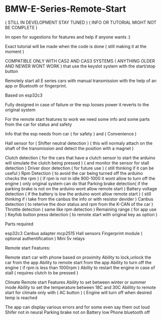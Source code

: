 # BMW-E-Series-Remote-Start
( STILL IN DEVELOPMENT STAY TUNED ) ( INFO OR TUTORIAL MIGHT NOT BE COMPLETE )

Im open for sugestions for features and help if anyone wants :)

Exact tutorial will be made when the code is done ( still making it at the moment )

COMPATIBLE ONLY WITH CAS2 AND CAS3 SYSTEMS ( ANYTHING OLDER AND NEWER WONT WORK ) that use the keyslot system with the start/stop button

Remotely start all E series cars with manual transmission with the help of an app or Bluetooth or fingerprint.

Based on esp32c3

Fully designed in case of failure or the esp looses power it reverts to the original system

For the remote start features to work we need some info and some parts from the car for status and safety

Info that the esp needs from car ( for safety ) and ( Convenience )

Hall sensor for ( Shifter neutral detection ) ( this will normaly attach on the shaft of the transmission and detect the position with a magnet )

Clutch detection  ( for the cars that have a clutch sensor to start the arduino will simulate the clutch being pressed ) ( and monitor the sensor for stall detection )
Driver door detection ( for future use ) ( still thinking if it can be useful )
Rpm Detection ( to avoid the car being turned off the arduino checks the rpm ) ( if rpm is not in idle 900-1000 it wont allow to turn off the engine ) only original system can do that
Parking brake detection( if the parking brake is not on the arduino wont allow remote start )
Battery voltage detection ( if the battery is low the arduino wont allow remote start ) ( still thinking if i take from the canbus the info or with resistor devider )
Canbus detection ( to reterive the door status and rpm from the K-CAN of the car )
Throttle detection ( same like rpm detection )
Remaining range ( for app use )
Keyfob button press detection ( to remote start with original key as option )

Parts required

esp32c3
Canbus adapter mcp2515 
Hall sensors 
Fingerprint module ( optional authentification )
Mini 5v relays

Remote start Features:

Remote start car with phone based on proximity
Ability to lock,unlock the car from the app
Ability to remote start from the app
Ability to turn off the engine ( if rpm is less than 1000rpm )
Abilliy to restart the engine in case of stall ( requires clutch to be pressed )

Climate Remote start Features
Ability to set between winter or summer mode
Ability to set the temperature between 18C and 30C
Abillity to remote start for climate only with ( AC button ) ( Engine will turn off when desired temp is reached

The app can display various errors and for some even say them out loud 
Shifer not in neural
Parking brake not on
Battery low
Phone bluetooth off



